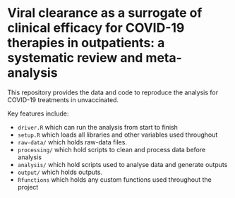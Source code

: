 # Viral clearance as a surrogate of clinical efficacy for COVID-19 therapies in outpatients: a systematic review and meta-analysis 

This repository provides the data and code to reproduce the analysis for COVID-19 treatments in unvaccinated.

Key features include:

- `driver.R` which can run the analysis from start to finish
- `setup.R` which loads all libraries and other variables used throughout
- `raw-data/` which holds raw-data files. 
- `processing/` which hold scripts to clean and process data before analysis
- `analysis/` which hold scripts used to analyse data and generate outputs
- `output/` which holds outputs.
- `Rfunctions` which holds any custom functions used throughout the project



